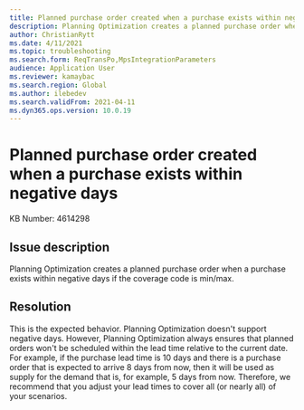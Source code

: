 ```yaml
---
title: Planned purchase order created when a purchase exists within negative days
description: Planning Optimization creates a planned purchase order when a purchase exists within negative days if the coverage code is min/max
author: ChristianRytt
ms.date: 4/11/2021
ms.topic: troubleshooting
ms.search.form: ReqTransPo,MpsIntegrationParameters
audience: Application User
ms.reviewer: kamaybac
ms.search.region: Global
ms.author: ilebedev
ms.search.validFrom: 2021-04-11
ms.dyn365.ops.version: 10.0.19
---
```


# Planned purchase order created when a purchase exists within negative days

KB Number: 4614298

## Issue description

Planning Optimization creates a planned purchase order when a purchase exists within negative days if the coverage code is min/max.

## Resolution

This is the expected behavior. Planning Optimization doesn't support negative days. However, Planning Optimization always ensures that planned orders won't be scheduled within the lead time relative to the current date. For example, if the purchase lead time is 10 days and there is a purchase order that is expected to arrive 8 days from now, then it will be used as supply for the demand that is, for example, 5 days from now. Therefore, we recommend that you adjust your lead times to cover all (or nearly all) of your scenarios.
